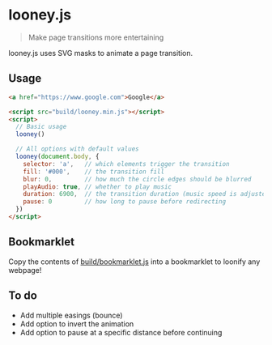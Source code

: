 # looney.js

> Make page transitions more entertaining

looney.js uses SVG masks to animate a page transition.

## Usage

```html
<a href="https://www.google.com">Google</a>

<script src="build/looney.min.js"></script>
<script>
  // Basic usage
  looney()

  // All options with default values
  looney(document.body, {
    selector: 'a',   // which elements trigger the transition
    fill: '#000',    // the transition fill
    blur: 0,         // how much the circle edges should be blurred
    playAudio: true, // whether to play music
    duration: 6900,  // the transition duration (music speed is adjusted accordingly)
    pause: 0         // how long to pause before redirecting
  })
</script>
```

## Bookmarklet

Copy the contents of [build/bookmarklet.js](build/bookmarklet.js) into a bookmarklet to loonify any webpage!

## To do

- Add multiple easings (bounce)
- Add option to invert the animation
- Add option to pause at a specific distance before continuing
